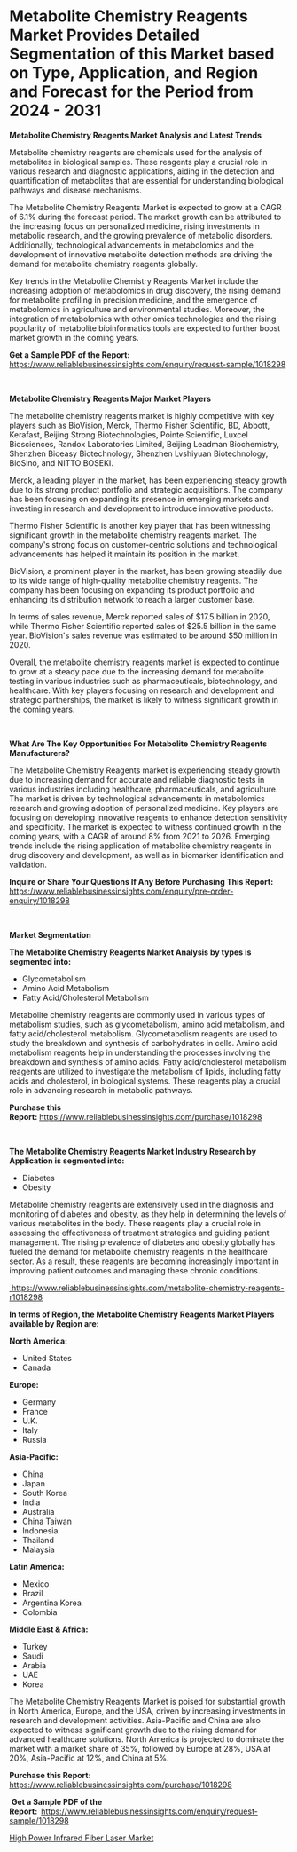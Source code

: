 <p><h1>Metabolite Chemistry Reagents Market Provides Detailed Segmentation of this Market based on Type, Application, and Region and Forecast for the Period from 2024 - 2031</h1></p><p><strong>Metabolite Chemistry Reagents Market Analysis and Latest Trends</strong></p>
<p><p>Metabolite chemistry reagents are chemicals used for the analysis of metabolites in biological samples. These reagents play a crucial role in various research and diagnostic applications, aiding in the detection and quantification of metabolites that are essential for understanding biological pathways and disease mechanisms.</p><p>The Metabolite Chemistry Reagents Market is expected to grow at a CAGR of 6.1% during the forecast period. The market growth can be attributed to the increasing focus on personalized medicine, rising investments in metabolic research, and the growing prevalence of metabolic disorders. Additionally, technological advancements in metabolomics and the development of innovative metabolite detection methods are driving the demand for metabolite chemistry reagents globally.</p><p>Key trends in the Metabolite Chemistry Reagents Market include the increasing adoption of metabolomics in drug discovery, the rising demand for metabolite profiling in precision medicine, and the emergence of metabolomics in agriculture and environmental studies. Moreover, the integration of metabolomics with other omics technologies and the rising popularity of metabolite bioinformatics tools are expected to further boost market growth in the coming years.</p></p>
<p><strong>Get a Sample PDF of the Report:&nbsp;</strong> <a href="https://www.reliablebusinessinsights.com/enquiry/request-sample/1018298">https://www.reliablebusinessinsights.com/enquiry/request-sample/1018298</a></p>
<p>&nbsp;</p>
<p><strong>Metabolite Chemistry Reagents Major Market Players</strong></p>
<p><p>The metabolite chemistry reagents market is highly competitive with key players such as BioVision, Merck, Thermo Fisher Scientific, BD, Abbott, Kerafast, Beijing Strong Biotechnologies, Pointe Scientific, Luxcel Biosciences, Randox Laboratories Limited, Beijing Leadman Biochemistry, Shenzhen Bioeasy Biotechnology, Shenzhen Lvshiyuan Biotechnology, BioSino, and NITTO BOSEKI.</p><p>Merck, a leading player in the market, has been experiencing steady growth due to its strong product portfolio and strategic acquisitions. The company has been focusing on expanding its presence in emerging markets and investing in research and development to introduce innovative products.</p><p>Thermo Fisher Scientific is another key player that has been witnessing significant growth in the metabolite chemistry reagents market. The company's strong focus on customer-centric solutions and technological advancements has helped it maintain its position in the market.</p><p>BioVision, a prominent player in the market, has been growing steadily due to its wide range of high-quality metabolite chemistry reagents. The company has been focusing on expanding its product portfolio and enhancing its distribution network to reach a larger customer base.</p><p>In terms of sales revenue, Merck reported sales of $17.5 billion in 2020, while Thermo Fisher Scientific reported sales of $25.5 billion in the same year. BioVision's sales revenue was estimated to be around $50 million in 2020.</p><p>Overall, the metabolite chemistry reagents market is expected to continue to grow at a steady pace due to the increasing demand for metabolite testing in various industries such as pharmaceuticals, biotechnology, and healthcare. With key players focusing on research and development and strategic partnerships, the market is likely to witness significant growth in the coming years.</p></p>
<p>&nbsp;</p>
<p><strong>What Are The Key Opportunities For Metabolite Chemistry Reagents Manufacturers?</strong></p>
<p><p>The Metabolite Chemistry Reagents market is experiencing steady growth due to increasing demand for accurate and reliable diagnostic tests in various industries including healthcare, pharmaceuticals, and agriculture. The market is driven by technological advancements in metabolomics research and growing adoption of personalized medicine. Key players are focusing on developing innovative reagents to enhance detection sensitivity and specificity. The market is expected to witness continued growth in the coming years, with a CAGR of around 8% from 2021 to 2026. Emerging trends include the rising application of metabolite chemistry reagents in drug discovery and development, as well as in biomarker identification and validation.</p></p>
<p><strong>Inquire or Share Your Questions If Any Before Purchasing This Report:</strong> <a href="https://www.reliablebusinessinsights.com/enquiry/pre-order-enquiry/1018298">https://www.reliablebusinessinsights.com/enquiry/pre-order-enquiry/1018298</a></p>
<p>&nbsp;</p>
<p><strong>Market Segmentation</strong></p>
<p><strong>The Metabolite Chemistry Reagents Market Analysis by types is segmented into:</strong></p>
<p><ul><li>Glycometabolism</li><li>Amino Acid Metabolism</li><li>Fatty Acid/Cholesterol Metabolism</li></ul></p>
<p><p>Metabolite chemistry reagents are commonly used in various types of metabolism studies, such as glycometabolism, amino acid metabolism, and fatty acid/cholesterol metabolism. Glycometabolism reagents are used to study the breakdown and synthesis of carbohydrates in cells. Amino acid metabolism reagents help in understanding the processes involving the breakdown and synthesis of amino acids. Fatty acid/cholesterol metabolism reagents are utilized to investigate the metabolism of lipids, including fatty acids and cholesterol, in biological systems. These reagents play a crucial role in advancing research in metabolic pathways.</p></p>
<p><strong>Purchase this Report:&nbsp;</strong><a href="https://www.reliablebusinessinsights.com/purchase/1018298">https://www.reliablebusinessinsights.com/purchase/1018298</a></p>
<p>&nbsp;</p>
<p><strong>The Metabolite Chemistry Reagents Market Industry Research by Application is segmented into:</strong></p>
<p><ul><li>Diabetes</li><li>Obesity</li></ul></p>
<p><p>Metabolite chemistry reagents are extensively used in the diagnosis and monitoring of diabetes and obesity, as they help in determining the levels of various metabolites in the body. These reagents play a crucial role in assessing the effectiveness of treatment strategies and guiding patient management. The rising prevalence of diabetes and obesity globally has fueled the demand for metabolite chemistry reagents in the healthcare sector. As a result, these reagents are becoming increasingly important in improving patient outcomes and managing these chronic conditions.</p></p>
<p><a href="https://www.reliablebusinessinsights.com/metabolite-chemistry-reagents-r1018298">&nbsp;https://www.reliablebusinessinsights.com/metabolite-chemistry-reagents-r1018298</a></p>
<p><strong>In terms of Region, the Metabolite Chemistry Reagents Market Players available by Region are:</strong></p>
<p>
    <p> <strong> North America: </strong>
        <ul>
            <li>United States</li>
            <li>Canada</li>
        </ul>
        </p> 
    <p> <strong> Europe: </strong>
        <ul>
            <li>Germany</li>
            <li>France</li>
            <li>U.K.</li>
            <li>Italy</li>
            <li>Russia</li>
        </ul>
        </p> 
    <p> <strong> Asia-Pacific: </strong>
        <ul>
            <li>China</li>
            <li>Japan</li>
            <li>South Korea</li>
            <li>India</li>
            <li>Australia</li>
            <li>China Taiwan</li>
            <li>Indonesia</li>
            <li>Thailand</li>
            <li>Malaysia</li>
        </ul>
        </p> 
    <p> <strong> Latin America: </strong>
        <ul>
            <li>Mexico</li>
            <li>Brazil</li>
            <li>Argentina Korea</li>
            <li>Colombia</li>
        </ul>
        </p> 
    <p> <strong> Middle East & Africa: </strong>
        <ul>
            <li>Turkey</li>
            <li>Saudi</li>
            <li>Arabia</li>
            <li>UAE</li>
            <li>Korea</li>
        </ul>
    </p>
    </p>
<p><p>The Metabolite Chemistry Reagents Market is poised for substantial growth in North America, Europe, and the USA, driven by increasing investments in research and development activities. Asia-Pacific and China are also expected to witness significant growth due to the rising demand for advanced healthcare solutions. North America is projected to dominate the market with a market share of 35%, followed by Europe at 28%, USA at 20%, Asia-Pacific at 12%, and China at 5%.</p></p>
<p><strong>Purchase this Report: </strong><a href="https://www.reliablebusinessinsights.com/purchase/1018298">https://www.reliablebusinessinsights.com/purchase/1018298</a></p>
<p>&nbsp;<strong>Get a Sample PDF of the Report:&nbsp;&nbsp;</strong><a href="https://www.reliablebusinessinsights.com/enquiry/request-sample/1018298">https://www.reliablebusinessinsights.com/enquiry/request-sample/1018298</a></p>
<p><strong></strong></p>
<p><p><a href="https://github.com/mabutironaldo/Market-Research-Report-List-4/blob/main/high-power-infrared-fiber-laser-market.md">High Power Infrared Fiber Laser Market</a></p></p>